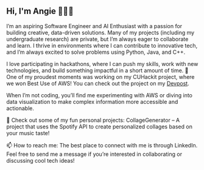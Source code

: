 ## Hi, I'm Angie 👩🏻‍💻

I’m an aspiring Software Engineer and AI Enthusiast with a passion for building creative, data-driven solutions. Many of my projects (including my undergraduate research) are private, but I’m always eager to collaborate and learn. I thrive in environments where I can contribute to innovative tech, and I’m always excited to solve problems using Python, Java, and C++.

I love participating in hackathons, where I can push my skills, work with new technologies, and build something impactful in a short amount of time. 🚀 One of my proudest moments was working on my CUHackit project, where we won Best Use of AWS! You can check out the project on my [Devpost](ttps://devpost.com/software/my-ai-advisor).  

When I’m not coding, you’ll find me experimenting with AWS or diving into data visualization to make complex information more accessible and actionable.

👀 Check out some of my fun personal projects:
CollageGenerator – A project that uses the Spotify API to create personalized collages based on your music taste!

📫 How to reach me:
The best place to connect with me is through LinkedIn. Feel free to send me a message if you’re interested in collaborating or discussing cool tech ideas!
